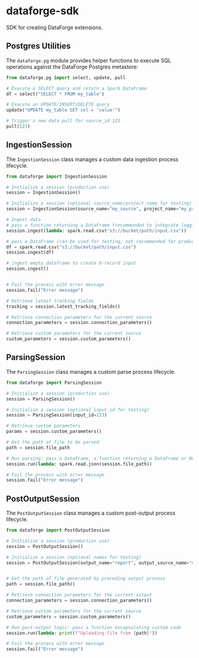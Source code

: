 # dataforge-sdk
SDK for creating DataForge extensions.

## Postgres Utilities

The `dataforge.pg` module provides helper functions to execute SQL operations against the DataForge Postgres metastore:

```python
from dataforge.pg import select, update, pull

# Execute a SELECT query and return a Spark DataFrame
df = select("SELECT * FROM my_table")

# Execute an UPDATE/INSERT/DELETE query
update("UPDATE my_table SET col = 'value'")

# Trigger a new data pull for source_id 123
pull(123)
```

## IngestionSession

The `IngestionSession` class manages a custom data ingestion process lifecycle.

```python
from dataforge import IngestionSession

# Initialize a session (production use)
session = IngestionSession()

# Initialize a session (optional source_name/project_name for testing)
session = IngestionSession(source_name="my_source", project_name="my_project")

# Ingest data 
# pass a function returning a DataFrame (recommended to integrate logging with DataForge)
session.ingest(lambda: spark.read.csv("s3://bucket/path/input.csv"))

# pass a DataFrame (can be used for testing, not recommended for production deployment)
df = spark.read.csv("s3://bucket/path/input.csv")
session.ingest(df)

# ingest empty dataframe to create 0-record input
session.ingest()


# Fail the process with error message
session.fail("Error message")

# Retrieve latest tracking fields
tracking = session.latest_tracking_fields()

# Retrieve connection parameters for the current source
connection_parameters = session.connection_parameters()

# Retrieve custom parameters for the current source
custom_parameters = session.custom_parameters()

```

## ParsingSession

The `ParsingSession` class manages a custom parse process lifecycle.

```python
from dataforge import ParsingSession

# Initialize a session (production use)
session = ParsingSession()

# Initialize a session (optional input_id for testing)
session = ParsingSession(input_id=123)

# Retrieve custom parameters
params = session.custom_parameters()

# Get the path of file to be parsed
path = session.file_path

# Run parsing: pass a DataFrame, a function returning a DataFrame or None (0-record file)
session.run(lambda: spark.read.json(session.file_path))

# Fail the process with error message
session.fail("Error message")

```

## PostOutputSession

The `PostOutputSession` class manages a custom post-output process lifecycle.

```python
from dataforge import PostOutputSession

# Initialize a session (production use)
session = PostOutputSession()

# Initialize a session (optional names for testing)
session = PostOutputSession(output_name="report", output_source_name="my_source", project_name="my_project")


# Get the path of file generated by preceding output process
path = session.file_path()

# Retrieve connection parameters for the current output
connection_parameters = session.connection_parameters()

# Retrieve custom parameters for the current source
custom_parameters = session.custom_parameters()

# Run post-output logic: pass a function encapsulating custom code
session.run(lambda: print(f"Uploading file from {path}"))

# Fail the process with error message
session.fail("Error message")
```
